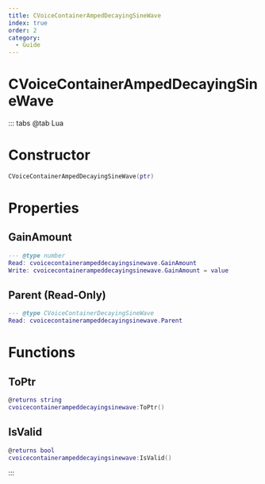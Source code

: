 ```yaml
---
title: CVoiceContainerAmpedDecayingSineWave
index: true
order: 2
category:
  - Guide
---
```


# CVoiceContainerAmpedDecayingSineWave

::: tabs
@tab Lua
# Constructor
```lua
CVoiceContainerAmpedDecayingSineWave(ptr)
```
# Properties
## GainAmount 
```lua
--- @type number
Read: cvoicecontainerampeddecayingsinewave.GainAmount
Write: cvoicecontainerampeddecayingsinewave.GainAmount = value
```
## Parent (Read-Only)
```lua
--- @type CVoiceContainerDecayingSineWave
Read: cvoicecontainerampeddecayingsinewave.Parent
```
# Functions
## ToPtr
```lua
@returns string
cvoicecontainerampeddecayingsinewave:ToPtr()
```
## IsValid
```lua
@returns bool
cvoicecontainerampeddecayingsinewave:IsValid()
```

:::